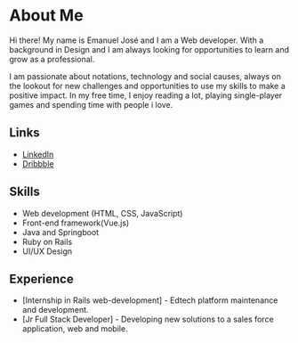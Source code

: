 # About Me

Hi there! My name is Emanuel José and I am a Web developer. With a background in Design and I am always looking for opportunities to learn and grow as a professional. 

I am passionate about notations, technology and social causes, always on the lookout for new challenges and opportunities to use my skills to make a positive impact. In my free time, I enjoy reading a lot, playing single-player games and spending time with people i love.

## Links

- [LinkedIn](https://www.linkedin.com/in/emanuel-jsa/)
- [Dribbble](https://dribbble.com/EmanuelJSA)

## Skills

- Web development (HTML, CSS, JavaScript)
- Front-end framework(Vue.js)
- Java and Springboot
- Ruby on Rails
- UI/UX Design

## Experience

-   [Internship in Rails web-development] - Edtech platform maintenance and development. 
-   [Jr Full Stack Developer] - Developing new solutions to a sales force application, web and mobile.

